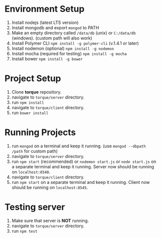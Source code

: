 
# Environment Setup
1. Install nodejs (latest LTS version)
2. Install mongodb and export `mongod` to PATH
3. Make an empty directory called `/data/db` (unix) or `C:/data/db` (windows). (custom path will also work)
4. Install Polymer CLI `npm install -g polymer-cli` (v.1.4.1 or later)
5. Install nodemon (optional) `npm install -g nodemon`
5. Install mocha (required for testing) `npm install -g mocha`
6. Install bower `npm install -g bower`

# Project Setup
1. Clone **torque** repository.
2. navigate to `torque/server` directory.
3. run `npm install`
4. navigate to `torque/client` directory.
5. run `bower install`

# Running Projects
1. run `mongod` on a terminal and keep it running. (use `mongod --dbpath /path` for custom path)
2. navigate to `torque/server` directory.
3. run `npm start` (recommended) or `nodemon start.js` or `node start.js` on a separate terminal and keep it running. Server now should be running on `localhost:8540`.
4. navigate to `torque/client` directory.
5. run `npm start` on a separate terminal and keep it running. Client now should be running on `localhost:8545`.

# Testing server
1. Make sure that server is **NOT** running.
2. navigate to `torque/server` directory.
3. run `npm test`

